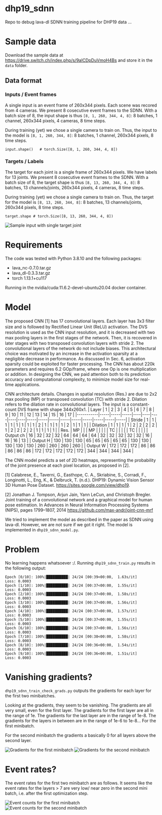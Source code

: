 # dhp19_sdnn
Repo to debug lava-dl SDNN training pipeline for DHP19 data ...

# Sample data
Download the sample data at https://drive.switch.ch/index.php/s/9aICDpDuVmoH4Bs and store it in the `data` folder.

## Data format

### Inputs / Event frames
A single input is an event frame of 260x344 pixels. Each scene was recored from 4 cameras. We present 8 cosecutive event frames to the SDNN. With a batch size of 8, the input shape is thus `[8, 1, 260, 344, 4, 8]`: 8 batches, 1 channel, 260x344 pixels, 4 cameras, 8 time steps.

During training (yet) we chose a single camera to train on. Thus, the input to the model is `[8, 1, 260, 344, 8]`: 8 batches, 1 channel, 260x344 pixels, 8 time steps.
```
input.shape()   # torch.Size([8, 1, 260, 344, 4, 8])
```

### Targets / Labels
The target for each joint is a single frame of 260x344 pixels. We have labels for 13 joints. We present 8 cosecutive event frames to the SDNN. With a batch size of 8, the target shape is thus `[8, 13, 260, 344, 4, 8]`: 8 batches, 13 channels/joints, 260x344 pixels, 4 cameras, 8 time steps.

During training (yet) we chose a single camera to train on. Thus, the target for the model is `[8, 13, 260, 344, 8]`: 8 batches, 13 channels/joints, 260x344 pixels, 8 time steps.

```
target.shape # torch.Size([8, 13, 260, 344, 4, 8])
```

![Sample input with single target joint](doc/img/input_sample.png "Input sample with single target joint")

# Requirements
The code was tested with Python 3.8.10 and the following packages:
- lava_nc-0.7.0.tar.gz
- lava_dl-0.3.3.tar.gz
- torch 1.13.1+cu117

Running in the nvidia/cuda:11.6.2-devel-ubuntu20.04 docker container.

# Model
The proposed CNN [1] has 17 convolutional layers. Each layer has 3x3 ﬁlter size and is followed by Rectiﬁed Linear Unit (ReLU) activation. The DVS resolution is used as the CNN input resolution, and it is decreased with two max pooling layers in the ﬁrst stages of the network. Then, it is recovered in later stages with two transposed convolution layers with stride 2. The convolutional layers of the network do not include biases. This architectural choice was motivated by an increase in the activation sparsity at a negligible decrease in performance. As discussed in Sec. 6, activation sparsity could be exploited for faster processing. The CNN has about 220k parameters and requires 6.2 GOp/frame, where one Op is one multiplication or addition. In designing the CNN, we paid attention both to its prediction accuracy and computational complexity, to minimize model size for real-time applications.

CNN architecture details. Changes in spatial resolution (Res.) are due to 2x2 max pooling (MP) or transposed convolution (TC) with stride 2. Dilation refers to the dilation rate in convolutional layers. The input is a constant-count DVS frame with shape 344x260x1.
| Layer     | 1   | 2   | 3   | 4  | 5  | 6  | 7  | 8  | 9   | 10  | 11  | 12  | 13  | 14  | 15  | 16  | 17  |
|-----------|-----|-----|-----|----|----|----|----|----|-----|-----|-----|-----|-----|-----|-----|-----|-----|
| Stride    | 1   | 1   | 1   | 1  | 1  | 1  | 1  | 1  | 2   | 1   | 1   | 1   | 1   | 2   | 1   | 1   | 1   |
| Dilation  | 1   | 1   | 1   | 1  | 2  | 2  | 2  | 2  | 1   | 2   | 2   | 2   | 2   | 1   | 1   | 1   | 1   |
| Res.      | MP  |     |     | MP |    |    |    |    | TC  |     |     |     |     | TC  |     |     |     |
| Output ch | 16  | 32  | 32  | 32 | 64 | 64 | 64 | 64 | 32  | 32  | 32  | 32  | 32  | 16  | 16  | 16  | 13  |
| Output H  | 130 | 130 | 130 | 65 | 65 | 65 | 65 | 65 | 130 | 130 | 130 | 130 | 130 | 260 | 260 | 260 | 260 |
| Output W  | 172 | 172 | 172 | 86 | 86 | 86 | 86 | 86 | 172 | 172 | 172 | 172 | 172 | 344 | 344 | 344 | 344 |

The CNN model predicts a set of 2D heatmaps, representing the probability of the joint presence at each pixel location, as proposed in [2].

[1] Calabrese, E., Taverni, G., Easthope, C. A., Skriabine, S., Corradi, F., Longinotti, L., Eng, K., & Delbruck, T. (n.d.). DHP19: Dynamic Vision Sensor 3D Human Pose Dataset. https://sites.google.com/view/dhp19.

[2] Jonathan J. Tompson, Arjun Jain, Yann LeCun, and Christoph Bregler. Joint training of a convolutional network and a graphical model for human pose estimation. In Advances in Neural Information Processing Systems (NIPS), pages 1799–1807, 2014
https://github.com/max-andr/joint-cnn-mrf

We tried to implement the model as described in the paper as SDNN using lava-dl. However, we are not sure if we got it right. The model is implemented in `dhp19_sdnn_model.py`.

# Problem
No learning happens whatsoever :/. Running `dhp19_sdnn_train.py` results in the following output:

```
Epoch [0/10]: 100%|██████████| 24/24 [00:39<00:00,  1.63s/it]
Loss: 0.0003  
Epoch [1/10]: 100%|██████████| 24/24 [00:37<00:00,  1.55s/it]
Loss: 0.0003  
Epoch [2/10]: 100%|██████████| 24/24 [00:37<00:00,  1.58s/it]
Loss: 0.0003  
Epoch [3/10]: 100%|██████████| 24/24 [00:37<00:00,  1.56s/it]
Loss: 0.0003  
Epoch [4/10]: 100%|██████████| 24/24 [00:37<00:00,  1.57s/it]
Loss: 0.0003  
Epoch [5/10]: 100%|██████████| 24/24 [00:37<00:00,  1.55s/it]
Loss: 0.0003  
Epoch [6/10]: 100%|██████████| 24/24 [00:37<00:00,  1.56s/it]
Loss: 0.0003  
Epoch [7/10]: 100%|██████████| 24/24 [00:38<00:00,  1.58s/it]
Loss: 0.0003  
Epoch [8/10]: 100%|██████████| 24/24 [00:36<00:00,  1.54s/it]
Loss: 0.0003  
Epoch [9/10]: 100%|██████████| 24/24 [00:36<00:00,  1.51s/it]
Loss: 0.0003  
```

# Vanishing gradients?
`dhp19_sdnn_train_check_grads.py` outputs the gradients for each layer for the first two minibatches.

Looking at the gradients, they seem to be vanishing. The gradients are all very small, even for the first layer. The gradients for the first layer are all in the range of 1e. The gradients for the last layer are in the range of 1e-8. The gradients for the layers in between are in 
the range of 1e-6 to 1e-8... For the first minibatch.

For the second minibatch the gradients a basically 0 for all layers above the second layer.

![Gradients for the first minibatch](doc/img/grads_per_layer_step1.png "Gradients for the first minibatch")
![Gradients for the second minibatch](doc/img/grads_per_layer_step2.png "Gradients for the second minibatch")

# Event rates?
The event rates for the first two minibatch are as follows. It seems like the event rates for the layers > 7 are very low/ near zero in the second mini batch, i.e. after the first optimization step.

![Event counts for the first minibatch](doc/img/counts_per_layer_step1.png "Event counts for the first minibatch")
![Event counts for the second minibatch](doc/img/counts_per_layer_step2.png "Event counts for the second minibatch")



